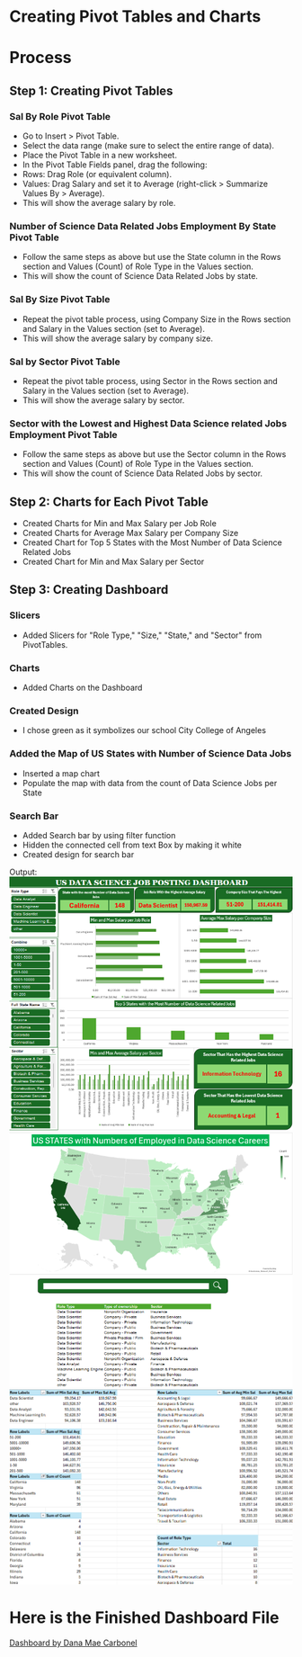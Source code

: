 # Creating Pivot Tables and Charts

# Process

## Step 1: Creating Pivot Tables

### Sal By Role Pivot Table

- Go to Insert > Pivot Table.
- Select the data range (make sure to select the entire range of data).
- Place the Pivot Table in a new worksheet.
- In the Pivot Table Fields panel, drag the following:
- Rows: Drag Role (or equivalent column).
- Values: Drag Salary and set it to Average (right-click > Summarize Values By > Average).
- This will show the average salary by role.

### Number of Science Data Related Jobs Employment By State Pivot Table

- Follow the same steps as above but use the State column in the Rows section and Values (Count) of Role Type in the Values section.
- This will show the count of Science Data Related Jobs by state.

### Sal By Size Pivot Table

- Repeat the pivot table process, using Company Size in the Rows section and Salary in the Values section (set to Average).
- This will show the average salary by company size.

### Sal by Sector Pivot Table
- Repeat the pivot table process, using Sector in the Rows section and Salary in the Values section (set to Average).
- This will show the average salary by sector.

### Sector with the Lowest and Highest Data Science related Jobs Employment Pivot Table
- Follow the same steps as above but use the Sector column in the Rows section and Values (Count) of Role Type in the Values section.
- This will show the count of Science Data Related Jobs by sector.

## Step 2: Charts for Each Pivot Table

- Created Charts for Min and Max Salary per Job Role
- Created Charts for Average Max Salary per Company Size
- Created Chart for Top 5 States with the Most Number of Data Science Related Jobs
- Created Chart for Min and Max Salary per Sector

## Step 3: Creating Dashboard

### Slicers
- Added Slicers for "Role Type," "Size," "State," and "Sector" from PivotTables.

### Charts
- Added Charts on the Dashboard

### Created Design
- I chose green as it symbolizes our school City College of Angeles

### Added the Map of US States with Number of Science Data Jobs
- Inserted a map chart
- Populate the map with data from the count of Data Science Jobs per State

### Search Bar
- Added Search bar by using filter function
- Hidden the connected cell from text Box by making it white
- Created design for search bar

Output:
![screenshot](https://github.com/barbieminion/EDM-Portfolio/blob/main/Midterm%20Lab%20Task3/images/Dashboard%20Image.png)
![screenshot](https://github.com/barbieminion/EDM-Portfolio/blob/main/Midterm%20Lab%20Task3/images/Dashboard%20with%20Map%20and%20Search%20Bar.png)
![screenshot](https://github.com/barbieminion/EDM-Portfolio/blob/main/Midterm%20Lab%20Task3/images/Pivot%20Tables%20connected%20to%20Dashboard.png)

# Here is the Finished Dashboard File
[Dashboard by Dana Mae Carbonel](https://github.com/barbieminion/EDM-Portfolio/blob/main/Midterm%20Lab%20Task3/Finished%20Dashboard%20-%20Dana%20Mae%20Carbonel.xlsm)
